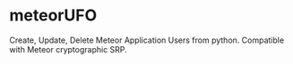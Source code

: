 meteorUFO
=========

Create, Update, Delete Meteor Application Users from python.  Compatible with Meteor cryptographic SRP.
